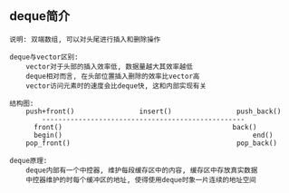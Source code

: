 ## deque简介 
    
    说明: 双端数组, 可以对头尾进行插入和删除操作
    
    deque与vector区别:
        vector对于头部的插入效率低, 数据量越大其效率越低
        deque相对而言, 在头部位置插入删除的效率比vector高
        vector访问元素时的速度会比deque快, 这和内部实现有关

    结构图:
        push+front()                insert()                push_back()
            --------------------------------------------------
          front()                                          back()
          begin()                                               end()          
        pop_front()                                         pop_back()

    deque原理:
        deque内部有一个中控器, 维护每段缓存区中的内容, 缓存区中存放真实数据
        中控器维护的时每个缓冲区的地址, 使得使用deque时象一片连续的地址空间

